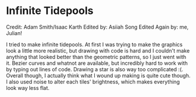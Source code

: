 # Infinite Tidepools

Credit: Adam Smith/Isaac Karth 
Edited by: Asiiah Song
Edited Again by: me, Julian!

I tried to make infinite tidepools. At first I was trying to make the graphics look a little more realistic, but drawing with code is hard and I couldn't make anything that looked better than the geometric patterns, so I just went with it. Bezier curves and whatnot are available, but incredibly hard to work with by typing out lines of code. Drawing a star is also way too complicated :(. Overall though, I actually think what I wound up making is quite cute though. I also used noise to alter each tiles' brightness, which makes everything look way less flat.